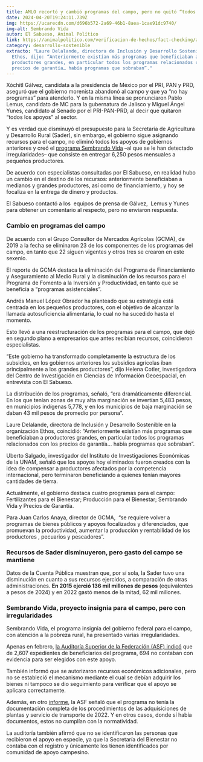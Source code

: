 ```yaml
---
title: AMLO recortó y cambió programas del campo, pero no quitó “todos los apoyos”
date: 2024-04-20T19:24:11.739Z
img: https://ucarecdn.com/d696b572-2a69-46b1-8aea-1cae91dc9740/
img-alt: Sembrando Vida
autor: El Sabueso, Animal Político
link: https://animalpolitico.com/verificacion-de-hechos/fact-checking/amlo-recorte-apoyos-campo
category: desarrollo-sostenible
extracto: "Laure Delalande, directora de Inclusión y Desarrollo Sostenible en
  Ethos, dijo: “Anteriormente existían más programas que beneficiaban a
  productores grandes, en particular todos los programas relacionados con los
  precios de garantía… había programas que sobraban”."
---
```

Xóchitl Gálvez, candidata a la presidencia de México por el PRI, PAN y PRD, aseguró que el gobierno morenista abandonó al campo y que ya “no hay programas” para atenderlo. Y en la misma línea se pronunciaron Pablo Lemus, candidato de MC para la gubernatura de Jalisco y Miguel Ángel Yunes, candidato al Senado por el PRI-PAN-PRD, al decir que quitaron “todos los apoyos” al sector.

Y es verdad que disminuyó el presupuesto para la Secretaría de Agricultura y Desarrollo Rural (Sader), sin embargo, el gobierno sigue asignando recursos para el campo, no eliminó todos los apoyos de gobiernos anteriores y creó el [programa Sembrando Vida](https://programasparaelbienestar.gob.mx/aumenta-apoyo-del-programa-sembrando-vida-beneficiarios-recibiran-6-mil-250-pesos-mensuales/#:~:text=250%20pesos%20mensuales-,Aumenta%20apoyo%20del%20programa%20Sembrando%20Vida%2C%20beneficiarios,6%20mil%20250%20pesos%20mensuales&text=A%20partir%20de%20enero%20de,6%20mil%20250%20pesos%20mensuales.) –al que se le han detectado irregularidades– que consiste en entregar 6,250 pesos mensuales a pequeños productores.

De acuerdo con especialistas consultadas por El Sabueso, en realidad hubo un cambio en el destino de los recursos: anteriormente beneficiaban a medianos y grandes productores, así como de financiamiento, y hoy se focaliza en la entrega de dinero y productos.

El Sabueso contactó a los  equipos de prensa de Gálvez,  Lemus y Yunes para obtener un comentario al respecto, pero no enviaron respuesta.

### **Cambio en programas del campo**

De acuerdo con el Grupo Consultor de Mercados Agrícolas (GCMA), de 2019 a la fecha se eliminaron 23 de los componentes de los programas del campo, en tanto que 22 siguen vigentes y otros tres se crearon en este sexenio.

El reporte de GCMA destaca la eliminación del Programa de Financiamiento y Aseguramiento al Medio Rural y la disminución de los recursos para el Programa de Fomento a la Inversión y Productividad, en tanto que se beneficia a “programas asistenciales”.

Andrés Manuel López Obrador ha planteado que su estrategia está centrada en los pequeños productores, con el objetivo de alcanzar la llamada autosuficiencia alimentaria, lo cual no ha sucedido hasta el momento.

Esto llevó a una reestructuración de los programas para el campo, que dejó en segundo plano a empresarios que antes recibían recursos, coincidieron especialistas. 

“Este gobierno ha transformado completamente la estructura de los subsidios, en los gobiernos anteriores los subsidios agrícolas iban principalmente a los grandes productores”, dijo Helena Cotler, investigadora del Centro de Investigación en Ciencias de Información Geoespacial, en entrevista con El Sabueso.

La distribución de los programas, señaló, “era dramáticamente diferencial. En los que tenían zonas de muy alta marginación se invertían 5,483 pesos, en municipios indígenas 5,778, y en los municipios de baja marginación se daban 43 mil pesos de promedio por persona”.

Laure Delalande, directora de Inclusión y Desarrollo Sostenible en la organización Ethos, coincidió: “Anteriormente existían más programas que beneficiaban a productores grandes, en particular todos los programas relacionados con los precios de garantía… había programas que sobraban”.

Uberto Salgado, investigador del Instituto de Investigaciones Económicas de la UNAM, señaló que los apoyos hoy eliminados fueron creados con la idea de compensar a productores afectados por la competencia internacional, pero terminaron beneficiando a quienes tenían mayores cantidades de tierra.

Actualmente, el gobierno destaca cuatro programas para el campo: Fertilizantes para el Bienestar; Producción para el Bienestar; Sembrando Vida y Precios de Garantía.

Para Juan Carlos Anaya, director de GCMA,  “se requiere volver a programas de bienes públicos y apoyos focalizados y diferenciados, que promuevan la productividad, aumentar la producción y rentabilidad de los productores , pecuarios y pescadores”.

### **Recursos de Sader disminuyeron, pero gasto del campo se mantiene**

Datos de la Cuenta Pública muestran que, por sí sola, la Sader tuvo una disminución en cuanto a sus recursos ejercidos, a comparación de otras administraciones. **En 2015 ejerció 136 mil millones de pesos** (equivalentes a pesos de 2024) y en 2022 gastó menos de la mitad, 62 mil millones.

### **Sembrando Vida, proyecto insignia para el campo, pero con irregularidades**

Sembrando Vida, el programa insignia del gobierno federal para el campo, con atención a la pobreza rural, ha presentado varias irregularidades.

Apenas en febrero, [la Auditoría Superior de la Federación (ASF) indicó](https://informe.asf.gob.mx/Documentos/Auditorias/2022_0255_a.pdf) que de 2,607 expedientes de beneficiarios del programa, 694 no contaban con evidencia para ser elegidos con este apoyo.

También informó que se autorizaron recursos económicos adicionales, pero no se estableció el mecanismo mediante el cual se debían adquirir los bienes ni tampoco se dio seguimiento para verificar que el apoyo se aplicara correctamente. 

Además, en otro [informe](https://informe.asf.gob.mx/Documentos/Auditorias/2022_0256_a.pdf), la ASF señaló que el programa no tenía la documentación completa de los procedimientos de las adquisiciones de plantas y servicio de transporte de 2022. Y en otros casos, donde sí había documentos, estos no cumplían con la normatividad.

La auditoría también afirmó que no se identificaron las personas que recibieron el apoyo en especie, ya que la Secretaría del Bienestar no contaba con el registro y únicamente los tienen identificados por comunidad de apoyo campesino.